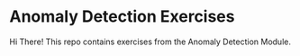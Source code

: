 # Anomaly Detection Exercises

Hi There! This repo contains exercises from the Anomaly Detection Module.
